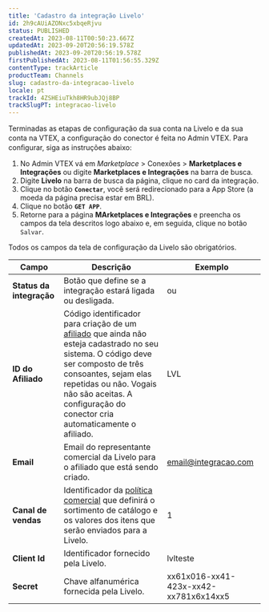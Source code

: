 ```yaml
---
title: 'Cadastro da integração Livelo'
id: 2h9cAUiAZONxc5xbqeRjvu
status: PUBLISHED
createdAt: 2023-08-11T00:50:23.667Z
updatedAt: 2023-09-20T20:56:19.578Z
publishedAt: 2023-09-20T20:56:19.578Z
firstPublishedAt: 2023-08-11T01:56:55.329Z
contentType: trackArticle
productTeam: Channels
slug: cadastro-da-integracao-livelo
locale: pt
trackId: 4ZSHEiuTkh8HR9ubJQj8BP
trackSlugPT: integracao-livelo
---
```


Terminadas as etapas de conﬁguração da sua conta na Livelo e da sua conta na VTEX, a conﬁguração do conector é feita no Admin VTEX. Para conﬁgurar, siga as instruções abaixo:  

1. No Admin VTEX vá em *Marketplace* > Conexões > **Marketplaces e** **Integrações** ou digite **Marketplaces e Integrações** na barra de busca.  
2. Digite **Livelo** na barra de busca da página, clique no card da integração.
3. Clique no botão **`Conectar`**, você será redirecionado para a App Store (a moeda da página precisa estar em BRL).  
4. Clique no botão **`GET APP`**.
5. Retorne para a página **MArketplaces e Integrações** e preencha os campos da tela descritos logo abaixo e, em seguida, clique no botão `Salvar`.  

<div class="alert alert-info">
Todos os campos da tela de configuração da Livelo são obrigatórios.
</div>  

| **Campo** | **Descrição** | **Exemplo** |
|---|---|---|
| **Status da integração** | Botão que define se a integração estará ligada ou desligada. | <i class="fas fa-toggle-on"></i>  ou <i class="fas fa-toggle-off"></i> |
| **ID do Afiliado** | Código identificador para criação de um [afiliado](https://help.vtex.com/pt/tutorial/o-que-e-afiliado) que ainda não esteja cadastrado no seu sistema. O código deve ser composto de três consoantes, sejam elas repetidas ou não. Vogais não são aceitas.  A configuração do conector cria automaticamente o afiliado. | LVL |
| **Email** | Email do representante comercial da Livelo para o afiliado que está sendo criado. | email@integracao.com |
| **Canal de vendas** | Identificador da [política comercial](https://help.vtex.com/pt/tutorial/configuring-a-marketplace-trade-policy--tutorials_404) que definirá o sortimento de catálogo e os valores dos itens que serão enviados para a Livelo. | 1 |
| **Client Id** | Identificador fornecido pela Livelo. | lvlteste |
| **Secret** | Chave alfanumérica  fornecida pela Livelo. | xx61x016-xx41-423x-xx42-xx781x6x14xx5 |

